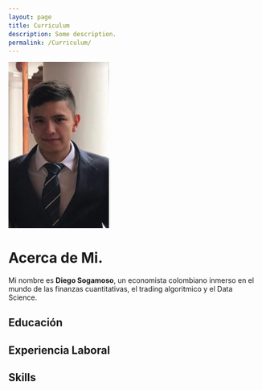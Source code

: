 ```yaml
---
layout: page
title: Curriculum
description: Some description.
permalink: /Curriculum/
---
```


<img class="img-rounded" src="/assets/img/uploads/diego foto 4x4.JPG" alt="Diego Sogamoso" width="200">

# Acerca de Mi.

Mi nombre es **Diego Sogamoso**, un economista colombiano inmerso en el mundo de las finanzas cuantitativas, el trading algoritmico y el Data Science.

## Educación

## Experiencia Laboral

## Skills



